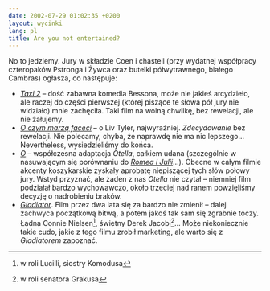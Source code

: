 ```yaml
---
date: 2002-07-29 01:02:35 +0200
layout: wycinki
lang: pl
title: Are you not entertained?
---
```


No to jedziemy. Jury w składzie Coen i chastell (przy wydatnej współpracy czteropaków Pstronga i Żywca oraz butelki półwytrawnego, białego Cambras) ogłasza, co następuje:

* <cite>[Taxi 2](http://imdb.com/Title?0183869 '…na imdb.com')</cite> – dość zabawna komedia Bessona, może nie jakieś arcydzieło, ale raczej do części pierwszej (której piszące te słowa pół jury nie widziało) mnie zachęciła. Taki film na wolną chwilkę, bez rewelacji, ale nie żałujemy.
* <cite>[O czym marzą faceci](http://imdb.com/Title?0203755 'She’s three men over the legal limit')</cite> – o Liv Tyler, najwyraźniej. _Zdecydowanie_ bez rewelacji. Nie polecamy, chyba, że naprawdę nie ma nic lepszego… Nevertheless, wysiedzieliśmy do końca.
* <cite>[O](http://imdb.com/Title?0184791 'Nothing comes between two people’s love, like one person’s jealously')</cite> – współczesna adaptacja <cite>Otella</cite>, całkiem udana (szczególnie w nasuwającym się porównaniu do <cite>[Romea i Julii](http://imdb.com/Title?0117509 'My only love sprung from my only hate')</cite>…). Obecne w całym filmie akcenty koszykarskie zyskały aprobatę niepiszącej tych słów połowy jury. Wstyd przyznać, ale żaden z nas <cite>Otella</cite> nie czytał – niemniej film podziałał bardzo wychowawczo, około trzeciej nad ranem powzięliśmy decyzję o nadrobieniu braków.
* <cite>[Gladiator](http://imdb.com/Title?0172495 'Some sought glory, fame and honor. He came for revenge.')</cite>. Film przez dwa lata się za bardzo nie zmienił – dalej zachwyca początkową bitwą, a potem jakoś tak sam się zgrabnie toczy. Ładna Connie Nielsen[^1], świetny Derek Jacobi[^2]… Może niekoniecznie takie cudo, jakie z tego filmu zrobił marketing, ale warto się z <cite>Gladiatorem</cite> zapoznać.

[^1]: w roli Lucilli, siostry Komodusa
[^2]: w roli senatora Grakusa
